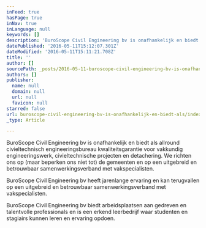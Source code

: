```yaml
---
inFeed: true
hasPage: true
inNav: true
inLanguage: null
keywords: []
description: 'BuroScope Civil Engineering bv is onafhankelijk en biedt als allround civieltechnisch engineeringsbureau kwaliteitsgarantie voor vakkundig engineeringswerk, civieltechnische projecten en detachering. We richten ons op (maar beperken ons niet tot) de gemeenten en op een uitgebreid en betrouwbaar samenwerkingsverband met vakspecialisten.'
datePublished: '2016-05-11T15:12:07.301Z'
dateModified: '2016-05-11T15:11:21.708Z'
title: ''
author: []
sourcePath: _posts/2016-05-11-buroscope-civil-engineering-bv-is-onafhankelijk-en-biedt-als.md
authors: []
publisher:
  name: null
  domain: null
  url: null
  favicon: null
starred: false
url: buroscope-civil-engineering-bv-is-onafhankelijk-en-biedt-als/index.html
_type: Article

---
```

BuroScope Civil Engineering bv is onafhankelijk en biedt als allround civieltechnisch engineeringsbureau kwaliteitsgarantie voor vakkundig engineeringswerk, civieltechnische projecten en detachering. We richten ons op (maar beperken ons niet tot) de gemeenten en op een uitgebreid en betrouwbaar samenwerkingsverband met vakspecialisten.

BuroScope Civil Engineering bv heeft jarenlange ervaring en kan terugvallen op een uitgebreid en betrouwbaar samenwerkingsverband met vakspecialisten.

BuroScope Civil Engineering bv biedt arbeidsplaatsen aan gedreven en talentvolle professionals en is een erkend leerbedrijf waar studenten en stagiairs kunnen leren en ervaring opdoen.